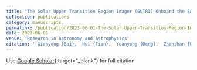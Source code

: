 ```yaml
---
title: "The Solar Upper Transition Region Imager (SUTRI) Onboard the SATech-01 Satellite"
collection: publications
category: manuscripts
permalink: /publication/2023-06-01-The-Solar-Upper-Transition-Region-Imager-SUTRI-Onboard-the-SATech-01-Satellite
date: 2023-06-01
venue: 'Research in Astronomy and Astrophysics'
citation: ' Xianyong {Bai},  Hui {Tian},  Yuanyong {Deng},  Zhanshan {Wang},  Jianfeng {Yang},  Xiaofeng {Zhang},  Yonghe {Zhang},  Runze {Qi},  Nange {Wang},  Yang {Gao},  Jun {Yu},  Chunling {He},  Zhengxiang {Shen},  Lun {Shen},  Song {Guo},  Zhenyong {Hou},  Kaifan {Ji},  Xingzi {Bi},  Wei {Duan},  Xiao {Yang},  Jiaben {Lin},  Ziyao {Hu},  Qian {Song},  Zihao {Yang},  Yajie {Chen},  Weidong {Qiao},  Wei {Ge},  Fu {Li},  Lei {Jin},  Jiawei {He},  Xiaobo {Chen},  Xiaocheng {Zhu},  Junwang {He},  Qi {Shi},  Liu {Liu},  Jinsong {Li},  Dongxiao {Xu},  Rui {Liu},  Taijie {Li},  Zhenggong {Feng},  Yamin {Wang},  Chengcheng {Fan},  Shuo {Liu},  Sifan {Guo},  Zheng {Sun},  Yuchuan {Wu},  Haiyu {Li},  Qi {Yang},  Yuyang {Ye},  Weichen {Gu},  Jiali {Wu},  Zhe {Zhang},  Yue {Yu},  Zeyi {Ye},  Pengfeng {Sheng},  Yifan {Wang},  Wenbin {Li},  Qiushi {Huang},  Zhong {Zhang}, &quot;The Solar Upper Transition Region Imager (SUTRI) Onboard the SATech-01 Satellite.&quot; Research in Astronomy and Astrophysics, 2023.'
---
```

Use [Google Scholar](https://scholar.google.com/scholar?q=The+Solar+Upper+Transition+Region+Imager+(SUTRI)+Onboard+the+SATech+01+Satellite){:target="_blank"} for full citation
